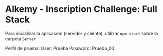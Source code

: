 # Alkemy - Inscription Challenge: Full Stack 

Para inicializar la aplicacion (servidor y cliente), utilizar ``npm start`` sobre la carpeta ``Server``

Perfil de prueba:
User: Prueba
Password: Prueba_00
